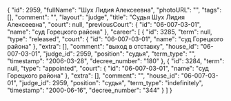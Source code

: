 {
    "id": 2959,
    "fullName": "Шух Лидия Алексеевна",
    "photoURL": "",
    "tags": [],
    "comment": "",
    "layout": "judge",
    "title": "Судья Шух Лидия Алексеевна",
    "court": null,
    "previousCourt": {
        "id": "06-007-03-01",
        "name": "суд Горецкого района"
    },
    "career": [
        {
            "id": 3285,
            "term": null,
            "type": "released",
            "court": {
                "id": "06-007-03-01",
                "name": "суд Горецкого района"
            },
            "extra": [],
            "comment": "выход в отставку",
            "house_id": "06-007-03-01",
            "judge_id": 2959,
            "position": "судья",
            "term_type": "",
            "timestamp": "2006-03-28",
            "decree_number": "180"
        },
        {
            "id": 3284,
            "term": null,
            "type": "appointed",
            "court": {
                "id": "06-007-03-01",
                "name": "суд Горецкого района"
            },
            "extra": [],
            "comment": "",
            "house_id": "06-007-03-01",
            "judge_id": 2959,
            "position": "судья",
            "term_type": "indefinitely",
            "timestamp": "2000-06-16",
            "decree_number": "344"
        }
    ]
}